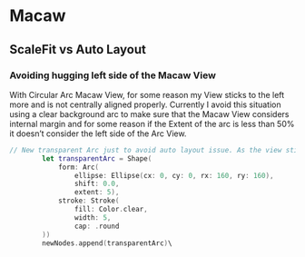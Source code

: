 # Macaw

## ScaleFit vs Auto Layout

### Avoiding hugging left side of the Macaw View

With Circular Arc Macaw View, for some reason my View sticks to the left more and is not centrally aligned properly. Currently I avoid this situation using a clear background arc to make sure that the Macaw View considers internal margin and for some reason if the Extent of the arc is less than 50% it doesn’t consider the left side of the Arc View.

```swift
// New transparent Arc just to avoid auto layout issue. As the view sticks to close to left hand side.
        let transparentArc = Shape(
            form: Arc(
                ellipse: Ellipse(cx: 0, cy: 0, rx: 160, ry: 160),
                shift: 0.0,
                extent: 5),
            stroke: Stroke(
                fill: Color.clear,
                width: 5,
                cap: .round
        ))
        newNodes.append(transparentArc)\
```

